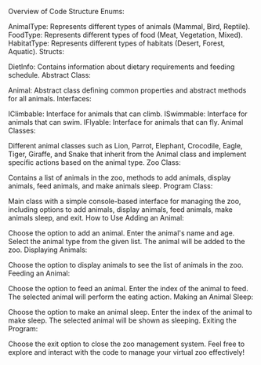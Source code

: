 Overview of Code Structure
Enums:

AnimalType: Represents different types of animals (Mammal, Bird, Reptile).
FoodType: Represents different types of food (Meat, Vegetation, Mixed).
HabitatType: Represents different types of habitats (Desert, Forest, Aquatic).
Structs:

DietInfo: Contains information about dietary requirements and feeding schedule.
Abstract Class:

Animal: Abstract class defining common properties and abstract methods for all animals.
Interfaces:

IClimbable: Interface for animals that can climb.
ISwimmable: Interface for animals that can swim.
IFlyable: Interface for animals that can fly.
Animal Classes:

Different animal classes such as Lion, Parrot, Elephant, Crocodile, Eagle, Tiger, Giraffe, and Snake that inherit from the Animal class and implement specific actions based on the animal type.
Zoo Class:

Contains a list of animals in the zoo, methods to add animals, display animals, feed animals, and make animals sleep.
Program Class:

Main class with a simple console-based interface for managing the zoo, including options to add animals, display animals, feed animals, make animals sleep, and exit.
How to Use
Adding an Animal:

Choose the option to add an animal.
Enter the animal's name and age.
Select the animal type from the given list.
The animal will be added to the zoo.
Displaying Animals:

Choose the option to display animals to see the list of animals in the zoo.
Feeding an Animal:

Choose the option to feed an animal.
Enter the index of the animal to feed.
The selected animal will perform the eating action.
Making an Animal Sleep:

Choose the option to make an animal sleep.
Enter the index of the animal to make sleep.
The selected animal will be shown as sleeping.
Exiting the Program:

Choose the exit option to close the zoo management system.
Feel free to explore and interact with the code to manage your virtual zoo effectively!
